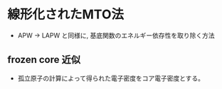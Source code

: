 # 線形化されたMTO法

 - APW -> LAPW と同様に, 基底関数のエネルギー依存性を取り除く方法

## frozen core 近似
 - 孤立原子の計算によって得られた電子密度をコア電子密度とする。

